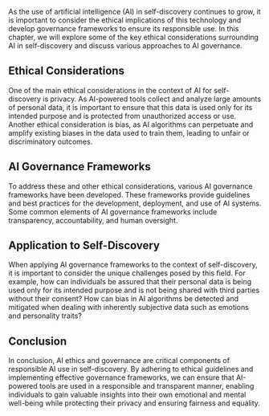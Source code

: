 

As the use of artificial intelligence (AI) in self-discovery continues to grow, it is important to consider the ethical implications of this technology and develop governance frameworks to ensure its responsible use. In this chapter, we will explore some of the key ethical considerations surrounding AI in self-discovery and discuss various approaches to AI governance.

Ethical Considerations
----------------------

One of the main ethical considerations in the context of AI for self-discovery is privacy. As AI-powered tools collect and analyze large amounts of personal data, it is important to ensure that this data is used only for its intended purpose and is protected from unauthorized access or use. Another ethical consideration is bias, as AI algorithms can perpetuate and amplify existing biases in the data used to train them, leading to unfair or discriminatory outcomes.

AI Governance Frameworks
------------------------

To address these and other ethical considerations, various AI governance frameworks have been developed. These frameworks provide guidelines and best practices for the development, deployment, and use of AI systems. Some common elements of AI governance frameworks include transparency, accountability, and human oversight.

Application to Self-Discovery
-----------------------------

When applying AI governance frameworks to the context of self-discovery, it is important to consider the unique challenges posed by this field. For example, how can individuals be assured that their personal data is being used only for its intended purpose and is not being shared with third parties without their consent? How can bias in AI algorithms be detected and mitigated when dealing with inherently subjective data such as emotions and personality traits?

Conclusion
----------

In conclusion, AI ethics and governance are critical components of responsible AI use in self-discovery. By adhering to ethical guidelines and implementing effective governance frameworks, we can ensure that AI-powered tools are used in a responsible and transparent manner, enabling individuals to gain valuable insights into their own emotional and mental well-being while protecting their privacy and ensuring fairness and equality.
